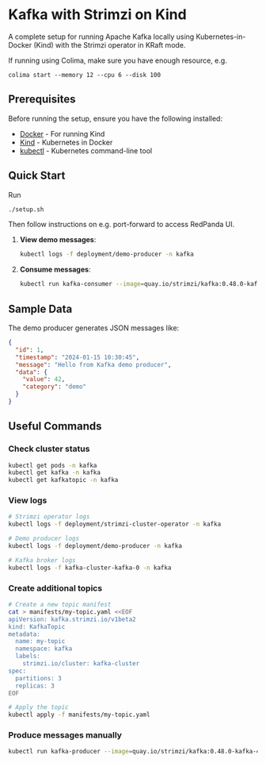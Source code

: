 # Kafka with Strimzi on Kind

A complete setup for running Apache Kafka locally using Kubernetes-in-Docker (Kind) with the Strimzi operator in KRaft mode.

If running using Colima, make sure you have enough resource, e.g.
```
colima start --memory 12 --cpu 6 --disk 100
```

## Prerequisites

Before running the setup, ensure you have the following installed:

- [Docker](https://docs.docker.com/get-docker/) - For running Kind
- [Kind](https://kind.sigs.k8s.io/docs/user/quick-start/#installation) - Kubernetes in Docker
- [kubectl](https://kubernetes.io/docs/tasks/tools/) - Kubernetes command-line tool

## Quick Start

Run
   ```bash
   ./setup.sh
   ```

Then follow instructions on e.g. port-forward to access RedPanda UI.

1. **View demo messages**:
   ```bash
   kubectl logs -f deployment/demo-producer -n kafka
   ```

1. **Consume messages**:
   ```bash
   kubectl run kafka-consumer --image=quay.io/strimzi/kafka:0.48.0-kafka-4.1.0 --rm -it --restart=Never -- bin/kafka-console-consumer.sh --bootstrap-server kafka-cluster-kafka-bootstrap:9092 --topic test-topic --from-beginning
   ```

## Sample Data

The demo producer generates JSON messages like:

```json
{
  "id": 1,
  "timestamp": "2024-01-15 10:30:45",
  "message": "Hello from Kafka demo producer",
  "data": {
    "value": 42,
    "category": "demo"
  }
}
```

## Useful Commands

### Check cluster status
```bash
kubectl get pods -n kafka
kubectl get kafka -n kafka
kubectl get kafkatopic -n kafka
```

### View logs
```bash
# Strimzi operator logs
kubectl logs -f deployment/strimzi-cluster-operator -n kafka

# Demo producer logs
kubectl logs -f deployment/demo-producer -n kafka

# Kafka broker logs
kubectl logs -f kafka-cluster-kafka-0 -n kafka
```

### Create additional topics
```bash
# Create a new topic manifest
cat > manifests/my-topic.yaml <<EOF
apiVersion: kafka.strimzi.io/v1beta2
kind: KafkaTopic
metadata:
  name: my-topic
  namespace: kafka
  labels:
    strimzi.io/cluster: kafka-cluster
spec:
  partitions: 3
  replicas: 3
EOF

# Apply the topic
kubectl apply -f manifests/my-topic.yaml
```

### Produce messages manually
```bash
kubectl run kafka-producer --image=quay.io/strimzi/kafka:0.48.0-kafka-4.1.0 --rm -it --restart=Never -- bin/kafka-console-producer.sh --bootstrap-server kafka-cluster-kafka-bootstrap:9092 --topic test-topic
```
